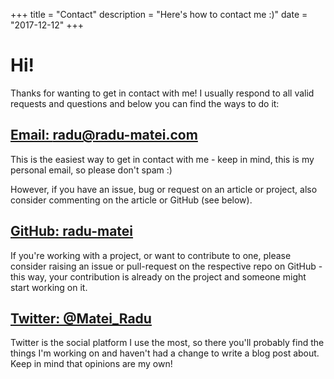 +++
title = "Contact"
description = "Here's how to contact me :)"
date = "2017-12-12"
+++

Hi!
===
Thanks for wanting to get in contact with me!
I usually respond to all valid requests and questions and below you can find the ways to do it:

[Email: radu@radu-matei.com](mailto:radu@radu-matei.com)
--------------------------------------------------------
This is the easiest way to get in contact with me - keep in mind, this is my personal email, so please don't spam :)

However, if you have an issue, bug or request on an article or project, also consider commenting on the article or GitHub (see below).

[GitHub: radu-matei](https://github.com/radu-matei)
--------------------------------------------------
If you're working with a project, or want to contribute to one, please consider raising an issue or pull-request on the respective repo on GitHub - this way, your contribution is already on the project and someone might start working on it.

[Twitter: @Matei_Radu](https://twitter.com/Matei_Radu)
------------------------------------------------------
Twitter is the social platform I use the most, so there you'll probably find the things I'm working on and haven't had a change to write a blog post about. Keep in mind that opinions are my own!
